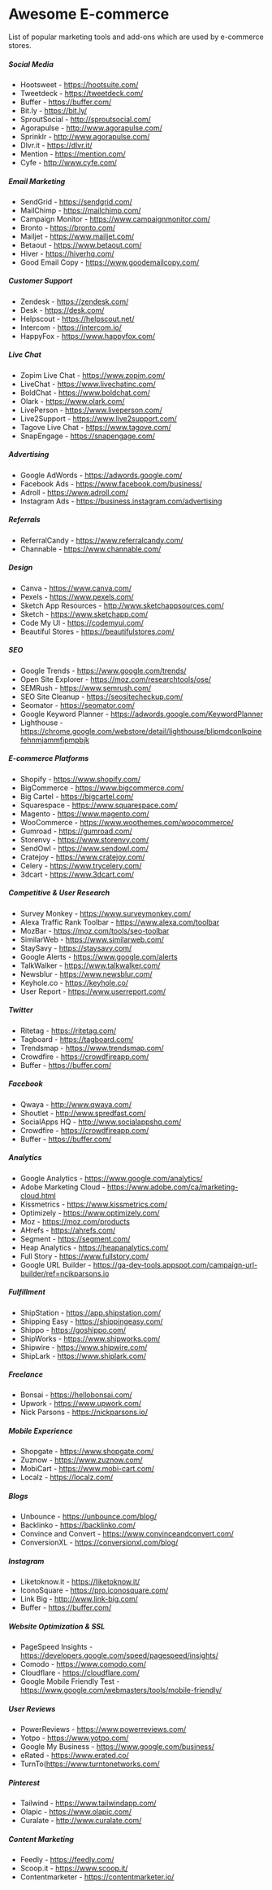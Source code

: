 # Awesome E-commerce

List of popular marketing tools and add-ons which are used by e-commerce stores.

##### Social Media

* Hootsweet - https://hootsuite.com/
* Tweetdeck - https://tweetdeck.com/
* Buffer - https://buffer.com/
* Bit.ly - https://bit.ly/
* SproutSocial - http://sproutsocial.com/
* Agorapulse - http://www.agorapulse.com/
* Sprinklr - http://www.agorapulse.com/
* Dlvr.it - https://dlvr.it/
* Mention - https://mention.com/
* Cyfe - http://www.cyfe.com/

##### Email Marketing

* SendGrid - https://sendgrid.com/
* MailChimp - https://mailchimp.com/
* Campaign Monitor - https://www.campaignmonitor.com/
* Bronto - https://bronto.com/
* Mailjet - https://www.mailjet.com/
* Betaout - https://www.betaout.com/
* Hiver - https://hiverhq.com/
* Good Email Copy - https://www.goodemailcopy.com/

##### Customer Support

* Zendesk - https://zendesk.com/
* Desk - https://desk.com/
* Helpscout - https://helpscout.net/
* Intercom - https://intercom.io/
* HappyFox - https://www.happyfox.com/

##### Live Chat

* Zopim Live Chat - https://www.zopim.com/
* LiveChat - https://www.livechatinc.com/
* BoldChat - https://www.boldchat.com/
* Olark - https://www.olark.com/
* LivePerson - https://www.liveperson.com/
* Live2Support - https://www.live2support.com/
* Tagove Live Chat - https://www.tagove.com/
* SnapEngage - https://snapengage.com/

##### Advertising

* Google AdWords - https://adwords.google.com/
* Facebook Ads - https://www.facebook.com/business/
* Adroll - https://www.adroll.com/
* Instagram Ads - https://business.instagram.com/advertising

##### Referrals

* ReferralCandy - https://www.referralcandy.com/
* Channable - https://www.channable.com/

##### Design

* Canva - https://www.canva.com/
* Pexels - https://www.pexels.com/
* Sketch App Resources - http://www.sketchappsources.com/
* Sketch - https://www.sketchapp.com/
* Code My UI - https://codemyui.com/
* Beautiful Stores - https://beautifulstores.com/

##### SEO

* Google Trends - https://www.google.com/trends/
* Open Site Explorer - https://moz.com/researchtools/ose/
* SEMRush - https://www.semrush.com/
* SEO Site Cleanup - https://seositecheckup.com/
* Seomator - https://seomator.com/
* Google Keyword Planner - https://adwords.google.com/KeywordPlanner
* Lighthouse - https://chrome.google.com/webstore/detail/lighthouse/blipmdconlkpinefehnmjammfjpmpbjk

##### E-commerce Platforms

* Shopify - https://www.shopify.com/
* BigCommerce - https://www.bigcommerce.com/
* Big Cartel - https://bigcartel.com/
* Squarespace - https://www.squarespace.com/
* Magento - https://www.magento.com/
* WooCommerce - https://www.woothemes.com/woocommerce/
* Gumroad - https://gumroad.com/
* Storenvy - https://www.storenvy.com/
* SendOwl - https://www.sendowl.com/
* Cratejoy - https://www.cratejoy.com/
* Celery - https://www.trycelery.com/
* 3dcart - https://www.3dcart.com/

##### Competitive & User Research

* Survey Monkey - https://www.surveymonkey.com/
* Alexa Traffic Rank Toolbar - https://www.alexa.com/toolbar
* MozBar - https://moz.com/tools/seo-toolbar
* SimilarWeb - https://www.similarweb.com/
* StaySavy - https://staysavy.com/
* Google Alerts - https://www.google.com/alerts
* TalkWalker - https://www.talkwalker.com/
* Newsblur - https://www.newsblur.com/
* Keyhole.co - https://keyhole.co/
* User Report - https://www.userreport.com/

##### Twitter

* Ritetag - https://ritetag.com/
* Tagboard - https://tagboard.com/
* Trendsmap - https://www.trendsmap.com/
* Crowdfire - https://crowdfireapp.com/
* Buffer - https://buffer.com/

##### Facebook

* Qwaya - http://www.qwaya.com/
* Shoutlet - http://www.spredfast.com/
* SocialApps HQ - http://www.socialappshq.com/
* Crowdfire - https://crowdfireapp.com/
* Buffer - https://buffer.com/

##### Analytics

* Google Analytics - https://www.google.com/analytics/
* Adobe Marketing Cloud - https://www.adobe.com/ca/marketing-cloud.html
* Kissmetrics - https://www.kissmetrics.com/
* Optimizely - https://www.optimizely.com/
* Moz - https://moz.com/products
* AHrefs - https://ahrefs.com/
* Segment - https://segment.com/
* Heap Analytics - https://heapanalytics.com/
* Full Story - https://www.fullstory.com/
* Google URL Builder - https://ga-dev-tools.appspot.com/campaign-url-builder/ref=ncikparsons.io

##### Fulfillment

* ShipStation - https://app.shipstation.com/
* Shipping Easy - https://shippingeasy.com/
* Shippo - https://goshippo.com/
* ShipWorks - https://www.shipworks.com/
* Shipwire - https://www.shipwire.com/
* ShipLark - https://www.shiplark.com/

##### Freelance

* Bonsai - https://hellobonsai.com/
* Upwork - https://www.upwork.com/
* Nick Parsons - https://nickparsons.io/

##### Mobile Experience

* Shopgate - https://www.shopgate.com/
* Zuznow - https://www.zuznow.com/
* MobiCart - https://www.mobi-cart.com/
* Localz - https://localz.com/

##### Blogs

* Unbounce - https://unbounce.com/blog/
* Backlinko - https://backlinko.com/
* Convince and Convert - https://www.convinceandconvert.com/
* ConversionXL - https://conversionxl.com/blog/

##### Instagram

* Liketoknow.it - https://liketoknow.it/
* IconoSquare - https://pro.iconosquare.com/
* Link Big - http://www.link-big.com/
* Buffer - https://buffer.com/

##### Website Optimization & SSL

* PageSpeed Insights - https://developers.google.com/speed/pagespeed/insights/
* Comodo - https://www.comodo.com/
* Cloudflare - https://cloudflare.com/
* Google Mobile Friendly Test - https://www.google.com/webmasters/tools/mobile-friendly/

##### User Reviews

* PowerReviews - https://www.powerreviews.com/
* Yotpo - https://www.yotpo.com/
* Google My Business - https://www.google.com/business/
* eRated - https://www.erated.co/
* TurnTo(https://www.turntonetworks.com/

##### Pinterest

* Tailwind - https://www.tailwindapp.com/
* Olapic - https://www.olapic.com/
* Curalate - http://www.curalate.com/

##### Content Marketing

* Feedly - https://feedly.com/
* Scoop.it - https://www.scoop.it/
* Contentmarketer - https://contentmarketer.io/
